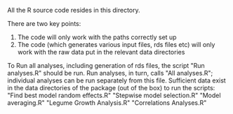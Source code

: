 All the R source code resides in this directory.

There are two key points:
1) The code will only work with the paths correctly set up
2) The code (which generates various input files, rds files etc) will only work with the raw data put in the relevant data directories

To Run all analyses, including generation of rds files, the script "Run analyses.R" should be run.
Run analyses, in turn, calls "All analyses.R"; individual analyses can be run separately from this file.
Sufficient data exist in the data directories of the package (out of the box) to run the scripts:
"Find best model random effects.R"
"Stepwise model selection.R"
"Model averaging.R"
"Legume Growth Analysis.R"
"Correlations Analyses.R"
